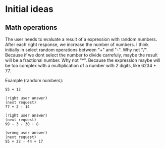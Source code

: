 # Initial ideas

## Math operations

The user needs to evaluate a result of a expression with random numbers. After each right response, we increase the number of numbers. I think initially in select random operations between "+" and "-". Why not "/". Because if we dont select the number to divide carrefuly, maybe the result will be a fractional number. Why not "*". Because the expression maybe will be too complex with a multiplication of a number with 2 digits, like 6234 * 77.

Example (random numbers):

```
55 + 12

(right user answer)
(next request)
77 + 2 - 14

(right user answer)
(next request)
99 - 3 - 30 + 8 

(wrong user answer)
(next request)
55 + 22 - 44 + 17
```